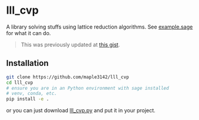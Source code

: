 # lll_cvp

A library solving stuffs using lattice reduction algorithms. See [example.sage](example.sage) for what it can do.

> This was previously updated at [this gist](https://gist.github.com/maple3142/5a88040d4d3cb09c4505991cf0f1fe98).

## Installation

```bash
git clone https://github.com/maple3142/lll_cvp
cd lll_cvp
# ensure you are in an Python environment with sage installed
# venv, conda, etc.
pip install -e .
```

or you can just download [lll_cvp.py](lll_cvp.py) and put it in your project.
